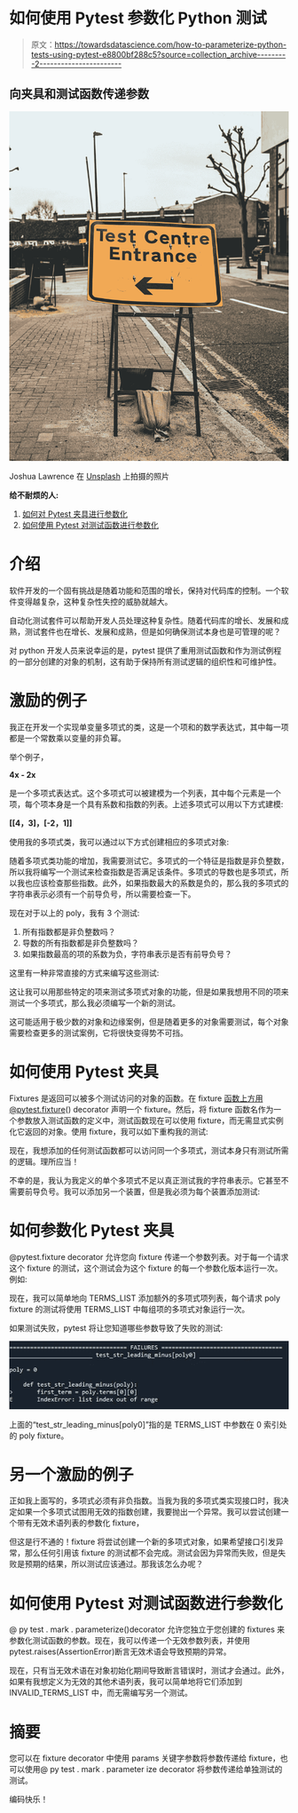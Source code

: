 # 如何使用 Pytest 参数化 Python 测试

> 原文：<https://towardsdatascience.com/how-to-parameterize-python-tests-using-pytest-e8800bf288c5?source=collection_archive---------2----------------------->

## 向夹具和测试函数传递参数

![](img/d44097bdff9abb81ed3bf335661a4112.png)

Joshua Lawrence 在 [Unsplash](https://unsplash.com?utm_source=medium&utm_medium=referral) 上拍摄的照片

**给不耐烦的人:**

1.  [如何对 Pytest 夹具进行参数化](#6a5b)
2.  [如何使用 Pytest 对测试函数进行参数化](#803a)

# 介绍

软件开发的一个固有挑战是随着功能和范围的增长，保持对代码库的控制。一个软件变得越复杂，这种复杂性失控的威胁就越大。

自动化测试套件可以帮助开发人员处理这种复杂性。随着代码库的增长、发展和成熟，测试套件也在增长、发展和成熟，但是如何确保测试本身也是可管理的呢？

对 python 开发人员来说幸运的是，pytest 提供了重用测试函数和作为测试例程的一部分创建的对象的机制，这有助于保持所有测试逻辑的组织性和可维护性。

# **激励的例子**

我正在开发一个实现单变量多项式的类，这是一个项和的数学表达式，其中每一项都是一个常数乘以变量的非负幂。

举个例子，

**4x - 2x**

是一个多项式表达式。这个多项式可以被建模为一个列表，其中每个元素是一个项，每个项本身是一个具有系数和指数的列表。上述多项式可以用以下方式建模:

**[[4，3]，[-2，1]]**

使用我的多项式类，我可以通过以下方式创建相应的多项式对象:

随着多项式类功能的增加，我需要测试它。多项式的一个特征是指数是非负整数，所以我将编写一个测试来检查指数是否满足该条件。多项式的导数也是多项式，所以我也应该检查那些指数。此外，如果指数最大的系数是负的，那么我的多项式的字符串表示必须有一个前导负号，所以需要检查一下。

现在对于以上的 poly，我有 3 个测试:

1.  所有指数都是非负整数吗？
2.  导数的所有指数都是非负整数吗？
3.  如果指数最高的项的系数为负，字符串表示是否有前导负号？

这里有一种非常直接的方式来编写这些测试:

这让我可以用那些特定的项来测试多项式对象的功能，但是如果我想用不同的项来测试一个多项式，那么我必须编写一个新的测试。

这可能适用于极少数的对象和边缘案例，但是随着更多的对象需要测试，每个对象需要检查更多的测试案例，它将很快变得势不可挡。

# **如何使用 Pytest 夹具**

Fixtures 是返回可以被多个测试访问的对象的函数。在 fixture 函数上方用@pytest.fixture() decorator 声明一个 fixture。然后，将 fixture 函数名作为一个参数放入测试函数的定义中，测试函数现在可以使用 fixture，而无需显式实例化它返回的对象。使用 fixture，我可以如下重构我的测试:

现在，我想添加的任何测试函数都可以访问同一个多项式，测试本身只有测试所需的逻辑。理所应当！

不幸的是，我认为我定义的单个多项式不足以真正测试我的字符串表示。它甚至不需要前导负号。我可以添加另一个装置，但是我必须为每个装置添加测试:

# 如何参数化 Pytest 夹具

@pytest.fixture decorator 允许您向 fixture 传递一个参数列表。对于每一个请求这个 fixture 的测试，这个测试会为这个 fixture 的每一个参数化版本运行一次。例如:

现在，我可以简单地向 TERMS_LIST 添加额外的多项式项列表，每个请求 poly fixture 的测试将使用 TERMS_LIST 中每组项的多项式对象运行一次。

如果测试失败，pytest 将让您知道哪些参数导致了失败的测试:

![](img/d5e3e5644d5421fdcffc67add75336e5.png)

上面的“test_str_leading_minus[poly0]”指的是 TERMS_LIST 中参数在 0 索引处的 poly fixture。

# **另一个激励的例子**

正如我上面写的，多项式必须有非负指数。当我为我的多项式类实现接口时，我决定如果一个多项式试图用无效的指数创建，我要抛出一个异常。我可以尝试创建一个带有无效术语列表的参数化 fixture，

但这是行不通的！fixture 将尝试创建一个新的多项式对象，如果希望接口引发异常，那么任何引用该 fixture 的测试都不会完成。测试会因为异常而失败，但是失败是预期的结果，所以测试应该通过。那我该怎么办呢？

# **如何使用 Pytest 对测试函数进行参数化**

@ py test . mark . parameterize()decorator 允许您独立于您创建的 fixtures 来参数化测试函数的参数。现在，我可以传递一个无效参数列表，并使用 pytest.raises(AssertionError)断言无效术语会导致预期的异常。

现在，只有当无效术语在对象初始化期间导致断言错误时，测试才会通过。此外，如果有我想定义为无效的其他术语列表，我可以简单地将它们添加到 INVALID_TERMS_LIST 中，而无需编写另一个测试。

# 摘要

您可以在 fixture decorator 中使用 params 关键字参数将参数传递给 fixture，也可以使用@ py test . mark . parameter ize decorator 将参数传递给单独测试的测试。

编码快乐！